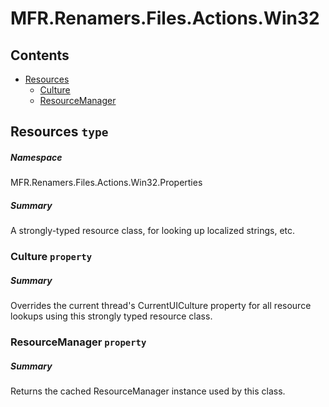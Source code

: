 <a name='assembly'></a>
# MFR.Renamers.Files.Actions.Win32

## Contents

- [Resources](#T-MFR.Renamers.Files.Actions.Win32-Properties-Resources 'MFR.Renamers.Files.Actions.Win32.Properties.Resources')
  - [Culture](#P-MFR.Renamers.Files.Actions.Win32-Properties-Resources-Culture 'MFR.Renamers.Files.Actions.Win32.Properties.Resources.Culture')
  - [ResourceManager](#P-MFR.Renamers.Files.Actions.Win32-Properties-Resources-ResourceManager 'MFR.Renamers.Files.Actions.Win32.Properties.Resources.ResourceManager')

<a name='T-MFR.Renamers.Files.Actions.Win32-Properties-Resources'></a>
## Resources `type`

##### Namespace

MFR.Renamers.Files.Actions.Win32.Properties

##### Summary

A strongly-typed resource class, for looking up localized strings, etc.

<a name='P-MFR.Renamers.Files.Actions.Win32-Properties-Resources-Culture'></a>
### Culture `property`

##### Summary

Overrides the current thread's CurrentUICulture property for all
  resource lookups using this strongly typed resource class.

<a name='P-MFR.Renamers.Files.Actions.Win32-Properties-Resources-ResourceManager'></a>
### ResourceManager `property`

##### Summary

Returns the cached ResourceManager instance used by this class.
